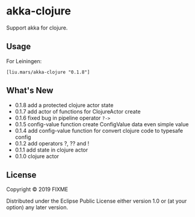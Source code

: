 # akka-clojure

Support akka for clojure. 

## Usage

For Leiningen:
```
[liu.mars/akka-clojure "0.1.8"]
```

## What's New

 - 0.1.8 add a protected clojure actor state 
 - 0.1.7 add actor of functions for ClojureActor create
 - 0.1.6 fixed bug in pipeline operator `?->`
 - 0.1.5 config-value function create ConfigValue data even simple value
 - 0.1.4 add config-value function for convert clojure code to typesafe config
 - 0.1.2 add operators ?, ?? and !
 - 0.1.1 add state in clojure actor
 - 0.1.0 clojure actor

## License

Copyright © 2019 FIXME

Distributed under the Eclipse Public License either version 1.0 or (at
your option) any later version.
